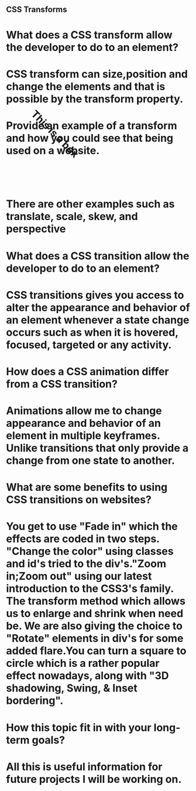 ## CSS Transforms

# What does a CSS transform allow the developer to do to an element?

# CSS transform can size,position and change the elements and that is possible by the transform property.

# Provide an example of a transform and how you could see that being used on a website.

# <div class="box">This is a box</div>

<style>
.box {
  transform: rotate(45deg);
}
</style>
# There are other examples such as translate, scale, skew, and perspective

# What does a CSS transition allow the developer to do to an element?

# CSS transitions gives you access to alter the appearance and behavior of an element whenever a state change occurs such as when it is hovered, focused, targeted or any activity.

# How does a CSS animation differ from a CSS transition?

# Animations allow me to change appearance and behavior of an element in multiple keyframes. Unlike transitions that only provide a change from one state to another.

# What are some benefits to using CSS transitions on websites?

# You get to use "Fade in" which the effects are coded in two steps. "Change the color" using classes and id's tried to the div's."Zoom in;Zoom out" using our latest introduction to the CSS3's family. The transform method which allows us to enlarge and shrink when need be. We are also giving the choice to "Rotate" elements in div's for some added flare.You can turn a square to circle which is a rather popular effect nowadays, along with "3D shadowing, Swing, & Inset bordering".

# How this topic fit in with your long-term goals?

# All this is useful information for future projects I will be working on.